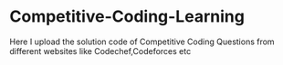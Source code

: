 # Competitive-Coding-Learning
Here I upload the solution code of Competitive Coding Questions from different websites like Codechef,Codeforces etc
